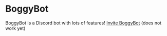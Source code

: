 # BoggyBot
BoggyBot is a Discord bot with lots of features!
[Invite BoggyBot](#) (does not work yet)
